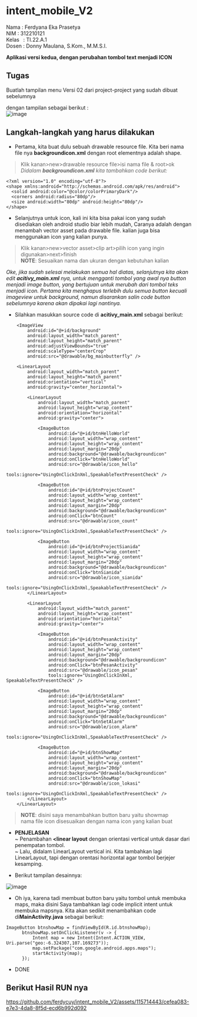 # intent_mobile_V2

  Nama    : Ferdyana Eka Prasetya</br>
  NIM     : 312210121</br>
  Kelas   : TI.22.A.1</br>
  Dosen   : Donny Maulana, S.Kom., M.M.S.I.</br>

  **Aplikasi versi kedua, dengan perubahan tombol text menjadi ICON**

  ## Tugas
Buatlah tampilan menu Versi 02 dari project-project yang sudah dibuat sebelumnya<br>

dengan tampilan sebagai berikut :<br>
  ![image](https://github.com/ferdycuy/intent_mobile_V2/assets/115714443/7ccd29a0-66da-4c6f-b746-c099c5278e6d)

  ## Langkah-langkah yang harus dilakukan
- Pertama, kita buat dulu sebuah drawable resource file. Kita beri nama file nya **backgroundicon.xml** dengan root elementnya adalah shape.
> Klik kanan>new>drawable resource file>isi nama file & root>ok<br>
*Didalam **backgroundicon.xml** kita tambahkan code berikut:*

```
<?xml version="1.0" encoding="utf-8"?>
<shape xmlns:android="http://schemas.android.com/apk/res/android">
  <solid android:color="@color/colorPrimaryDark"/>
  <corners android:radius="80dp"/>
  <size android:width="80dp" android:height="80dp"/>
</shape>
```

- Selanjutnya untuk icon, kali ini kita bisa pakai icon yang sudah disediakan oleh android studio biar lebih mudah, Caranya adalah dengan menambah vector asset pada drawable file. kalian juga bisa menggunakan icon yang kalian punya.
> Klik kanan>new>vector asset>clip art>pilih icon yang ingin digunakan>next>finish<br>
**NOTE**: Sesuaikan nama dan ukuran dengan kebutuhan kalian

*Oke, jika sudah selesai melakukan semua hal diatas, selanjutnya kita akan edit **acitivy_main.xml** nya, untuk mengganti tombol yang awal nya button menjadi image button, yang bertujuan untuk merubah dari tombol teks menjadi icon. Pertama kita menghapus terlebih dulu semua button kecuali imageview untuk background, namun disarankan salin code button sebelumnya karena akan dipakai lagi nantinya.*

- Silahkan masukkan source code di **acitivy_main.xml** sebagai berikut:
```
    <ImageView
        android:id="@+id/background"
        android:layout_width="match_parent"
        android:layout_height="match_parent"
        android:adjustViewBounds="true"
        android:scaleType="centerCrop"
        android:src="@drawable/bg_mainbutterfly" />

    <LinearLayout
        android:layout_width="match_parent"
        android:layout_height="match_parent"
        android:orientation="vertical"
        android:gravity="center_horizontal">

        <LinearLayout
            android:layout_width="match_parent"
            android:layout_height="wrap_content"
            android:orientation="horizontal"
            android:gravity="center">

            <ImageButton
                android:id="@+id/btnHelloWorld"
                android:layout_width="wrap_content"
                android:layout_height="wrap_content"
                android:layout_margin="20dp"
                android:background="@drawable/backgroundicon"
                android:onClick="btnHelloWorld"
                android:src="@drawable/icon_hello"
                tools:ignore="UsingOnClickInXml,SpeakableTextPresentCheck" />

            <ImageButton
                android:id="@+id/btnProjectCount"
                android:layout_width="wrap_content"
                android:layout_height="wrap_content"
                android:layout_margin="20dp"
                android:background="@drawable/backgroundicon"
                android:onClick="btnCount"
                android:src="@drawable/icon_count"
                tools:ignore="UsingOnClickInXml,SpeakableTextPresentCheck" />

            <ImageButton
                android:id="@+id/btnProjectSianida"
                android:layout_width="wrap_content"
                android:layout_height="wrap_content"
                android:layout_margin="20dp"
                android:background="@drawable/backgroundicon"
                android:onClick="btnSianida"
                android:src="@drawable/icon_sianida"
                tools:ignore="UsingOnClickInXml,SpeakableTextPresentCheck" />
        </LinearLayout>

        <LinearLayout
            android:layout_width="match_parent"
            android:layout_height="wrap_content"
            android:orientation="horizontal"
            android:gravity="center">

            <ImageButton
                android:id="@+id/btnPesanActivity"
                android:layout_width="wrap_content"
                android:layout_height="wrap_content"
                android:layout_margin="20dp"
                android:background="@drawable/backgroundicon"
                android:onClick="btnPesanActivity"
                android:src="@drawable/icon_pesan"
                tools:ignore="UsingOnClickInXml, SpeakableTextPresentCheck" />

            <ImageButton
                android:id="@+id/btnSetAlarm"
                android:layout_width="wrap_content"
                android:layout_height="wrap_content"
                android:layout_margin="20dp"
                android:background="@drawable/backgroundicon"
                android:onClick="btnSetAlarm"
                android:src="@drawable/icon_alarm"
                tools:ignore="UsingOnClickInXml,SpeakableTextPresentCheck" />

            <ImageButton
                android:id="@+id/btnShowMap"
                android:layout_width="wrap_content"
                android:layout_height="wrap_content"
                android:layout_margin="20dp"
                android:background="@drawable/backgroundicon"
                android:onClick="btnShowMap"
                android:src="@drawable/icon_lokasi"
                tools:ignore="UsingOnClickInXml,SpeakableTextPresentCheck" />
        </LinearLayout>
    </LinearLayout>
```
> **NOTE**: disini saya menambahkan button baru yaitu showmap<br>
nama file icon disesuaikan dengan nama icon yang kalian buat
- **PENJELASAN**<br>
  ~ Penambahan **<linear layout**  dengan orientasi vertical untuk dasar dari penempatan tombol.<br>
  ~ Lalu, didalam LinearLayout vertical ini. Kita tambahkan lagi LinearLayout, tapi dengan orentasi horizontal agar tombol berjejer kesamping.<br>

- Berikut tampilan desainnya:
  
![image](https://github.com/ferdycuy/intent_mobile_V2/assets/115714443/fe7c0fbe-2f63-46ff-ad2c-93db6716ffc1)

- Oh iya, karena tadi membuat button baru yaitu tombol untuk membuka maps, maka disini Saya tambahkan lagi code implicit intent untuk membuka mapsnya. Kita akan sedikit menambahkan code di**MainActivity.java** sebagai berikut:
```
ImageButton btnshowMap = findViewById(R.id.btnshowMap);
      btnshowMap.setOnClickListener(v -> {
          Intent map = new Intent(Intent.ACTION_VIEW, Uri.parse("geo:-6.324307,107.169273"));
          map.setPackage("com.google.android.apps.maps");
          startActivity(map);
      });
```
- DONE

## Berikut Hasil RUN nya



https://github.com/ferdycuy/intent_mobile_V2/assets/115714443/cefea083-e7e3-4da8-8f5d-ecd6b992d092



